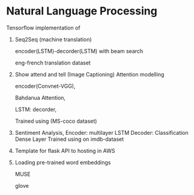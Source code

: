# Natural Language Processing

Tensorflow implementation of 

1. Seq2Seq (machine translation)
       
    encoder(LSTM)-decorder(LSTM) with beam search
    
    eng-french translation dataset
    
2. Show attend and tell (Image Captioning) Attention modelling 	 
    
    encoder(Convnet-VGG),
    
    Bahdanua Attention, 
    
    LSTM: decorder, 
    
    Trained using (MS-coco dataset)

3. Sentiment Analysis, 
     Encoder: multilayer LSTM 
     Decoder: Classification Dense Layer
     Trained using on imdb-dataset

4. Template for flask API to hosting in AWS   

5. Loading pre-trained word embeddings 
    
    MUSE 
    
    glove 
